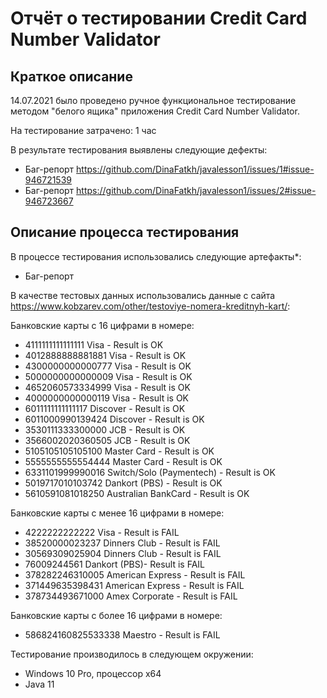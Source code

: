 # Отчёт о тестировании Credit Card Number Validator

## Краткое описание

14.07.2021 было проведено ручное функциональное тестирование методом "белого ящика" приложения Credit Card Number Validator.

На тестирование затрачено: 1 час

В результате тестирования выявлены следующие дефекты:
* Баг-репорт https://github.com/DinaFatkh/javalesson1/issues/1#issue-946721539
* Баг-репорт https://github.com/DinaFatkh/javalesson1/issues/2#issue-946723667

## Описание процесса тестирования

В процессе тестирования использовались следующие артефакты*:
* Баг-репорт

В качестве тестовых данных использовались данные с сайта https://www.kobzarev.com/other/testoviye-nomera-kreditnyh-kart/:

Банковские карты с 16 цифрами в номере:

* 4111111111111111 Visa - Result is OK
* 4012888888881881 Visa - Result is OK
* 4300000000000777 Visa - Result is OK
* 5000000000000009 Visa - Result is OK
* 4652060573334999 Visa - Result is OK
* 4000000000000119 Visa - Result is OK
* 6011111111111117 Discover - Result is OK
* 6011000990139424 Discover - Result is OK
* 3530111333300000 JCB - Result is OK
* 3566002020360505 JCB - Result is OK
* 5105105105105100 Master Card - Result is OK
* 5555555555554444 Master Card - Result is OK
* 6331101999990016 Switch/Solo (Paymentech) - Result is OK
* 5019717010103742 Dankort (PBS) - Result is OK
* 5610591081018250 Australian BankCard - Result is OK

Банковские карты с менее 16 цифрами в номере:

* 4222222222222 Visa - Result is FAIL
* 38520000023237 Dinners Club - Result is FAIL
* 30569309025904 Dinners Club - Result is FAIL
* 76009244561 Dankort (PBS)- Result is FAIL
* 378282246310005 American Express - Result is FAIL
* 371449635398431 American Express - Result is FAIL
* 378734493671000 Amex Corporate - Result is FAIL

Банковские карты с более 16 цифрами в номере:

* 586824160825533338 Maestro - Result is FAIL

Тестирование производилось в следующем окружении:
* Windows 10 Pro, процессор x64
* Java 11